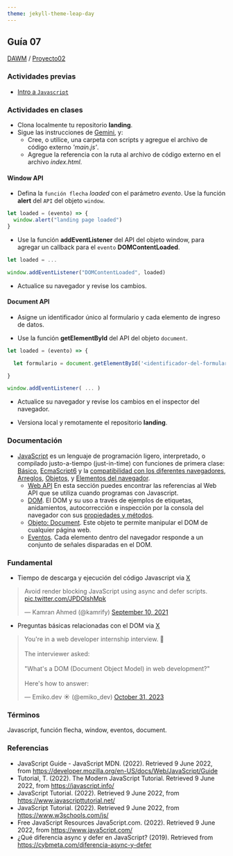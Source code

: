 ```yaml
---
theme: jekyll-theme-leap-day
---
```


## Guía 07

[DAWM](/DAWM/) / [Proyecto02](/DAWM/proyectos/2024/proyecto02)

### Actividades previas

* [Intro a `Javascript`](/DAWM/enclases/javascript)

### Actividades en clases

* Clona localmente tu repositorio **landing**.
* Sigue las instrucciones de [Gemini](gemini/guia07-gemini01.pdf), y:
  - Cree, o utilice, una carpeta con scripts y agregue el archivo de código externo _'main.js'_.
  - Agregue la referencia con la ruta al archivo de código externo en el archivo _index.html_.

#### Window API

* Defina la `función flecha` _loaded_ con el parámetro _evento_. Use la función **alert** del `API` del objeto `window`.

```typescript
let loaded = (evento) => {
  window.alert("landing page loaded")
}
```

* Use la función **addEventListener** del API del objeto window, para agregar un callback para el `evento` **DOMContentLoaded**.  

```typescript
let loaded = ...

window.addEventListener("DOMContentLoaded", loaded)
```

* Actualice su navegador y revise los cambios.

#### Document API

* Asigne un identificador único al formulario y cada elemento de ingreso de datos.

* Use la función **getElementById** del API del objeto `document`.

```typescript
let loaded = (evento) => {

  let formulario = document.getElementById('<identificador-del-formulario>')

}

window.addEventListener( ... ) 
```

* Actualice su navegador y revise los cambios en el inspector del navegador.

* Versiona local y remotamente el repositorio **landing**.

### Documentación

* [JavaScript](https://developer.mozilla.org/es/docs/Web/JavaScript)  es un lenguaje de programación ligero, interpretado, o compilado justo-a-tiempo (just-in-time) con funciones de primera clase: [Básico](https://developer.mozilla.org/es/docs/Learn/Getting_started_with_the_web/JavaScript_basics), [EcmaScript6](http://es6-features.org/#) y la [compatibilidad con los diferentes navegadores](http://kangax.github.io/compat-table/es6/), [Arreglos](https://developer.mozilla.org/es/docs/Web/JavaScript/Referencia/Objetos_globales/Array), [Objetos](https://developer.mozilla.org/es/docs/Web/JavaScript/Guide/Trabajando_con_objectos), y [Elementos del navegador](https://javascript.info/browser-environment).
  - [Web API](https://developer.mozilla.org/es/docs/Web/API) En esta sección puedes encontrar las referencias al Web API que se utiliza cuando programas con Javascript.
  - [DOM](https://javascript.info/dom-nodes). El DOM y su uso a través de ejemplos de etiquetas, anidamientos, autocorrección e inspección por la consola del navegador con sus [propiedades y métodos](https://developer.mozilla.org/es/docs/Web/API/Document).
  - [Objeto: Document](https://javascript.info/dom-navigation). Este objeto te permite manipular el DOM de cualquier página web.
  - [Eventos](https://javascript.info/events). Cada elemento dentro del navegador responde a un conjunto de señales disparadas en el DOM.

### Fundamental

* Tiempo de descarga y ejecución del código Javascript via [X](https://twitter.com/kamrify/status/1436392322451841026)

<blockquote class="twitter-tweet"><p lang="en" dir="ltr">Avoid render blocking JavaScript using async and defer scripts. <a href="https://t.co/JPDOlshMpk">pic.twitter.com/JPDOlshMpk</a></p>&mdash; Kamran Ahmed (@kamrify) <a href="https://twitter.com/kamrify/status/1436392322451841026?ref_src=twsrc%5Etfw">September 10, 2021</a></blockquote> <script async src="https://platform.twitter.com/widgets.js" charset="utf-8"></script>

* Preguntas básicas relacionadas con el DOM via [X](https://x.com/emiko_dev/status/1719339017051738188)

<blockquote class="twitter-tweet"><p lang="en" dir="ltr">You&#39;re in a web developer internship interview. 💼<br><br>The interviewer asked:<br><br>&quot;What&#39;s a DOM (Document Object Model) in web development?&quot;<br><br>Here&#39;s how to answer:</p>&mdash; Emiko.dev ☀️ (@emiko_dev) <a href="https://twitter.com/emiko_dev/status/1719339017051738188?ref_src=twsrc%5Etfw">October 31, 2023</a></blockquote> <script async src="https://platform.twitter.com/widgets.js" charset="utf-8"></script>

### Términos

Javascript, función flecha, window, eventos, document.

### Referencias

* JavaScript Guide - JavaScript MDN. (2022). Retrieved 9 June 2022, from https://developer.mozilla.org/en-US/docs/Web/JavaScript/Guide
* Tutorial, T. (2022). The Modern JavaScript Tutorial. Retrieved 9 June 2022, from https://javascript.info/ 
* JavaScript Tutorial. (2022). Retrieved 9 June 2022, from https://www.javascripttutorial.net/
* JavaScript Tutorial. (2022). Retrieved 9 June 2022, from https://www.w3schools.com/js/
* Free JavaScript Resources Java5cript.com. (2022). Retrieved 9 June 2022, from https://www.java5cript.com/
* ¿Qué diferencia async y defer en JavaScript? (2019). Retrieved from https://cybmeta.com/diferencia-async-y-defer